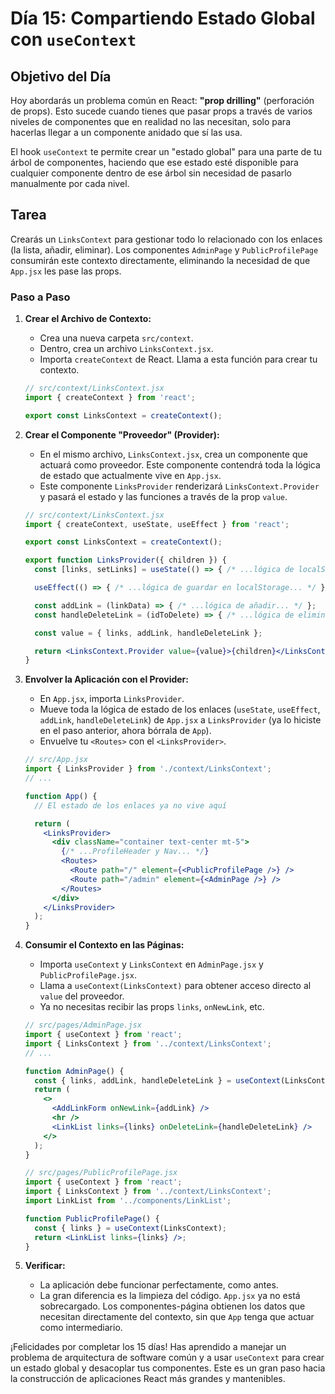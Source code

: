 # Día 15: Compartiendo Estado Global con `useContext`

## Objetivo del Día

Hoy abordarás un problema común en React: **"prop drilling"** (perforación de props). Esto sucede cuando tienes que pasar props a través de varios niveles de componentes que en realidad no las necesitan, solo para hacerlas llegar a un componente anidado que sí las usa.

El hook `useContext` te permite crear un "estado global" para una parte de tu árbol de componentes, haciendo que ese estado esté disponible para cualquier componente dentro de ese árbol sin necesidad de pasarlo manualmente por cada nivel.

## Tarea

Crearás un `LinksContext` para gestionar todo lo relacionado con los enlaces (la lista, añadir, eliminar). Los componentes `AdminPage` y `PublicProfilePage` consumirán este contexto directamente, eliminando la necesidad de que `App.jsx` les pase las props.

### Paso a Paso

1.  **Crear el Archivo de Contexto:**
    *   Crea una nueva carpeta `src/context`.
    *   Dentro, crea un archivo `LinksContext.jsx`.
    *   Importa `createContext` de React. Llama a esta función para crear tu contexto.

    ```jsx
    // src/context/LinksContext.jsx
    import { createContext } from 'react';

    export const LinksContext = createContext();
    ```

2.  **Crear el Componente "Proveedor" (Provider):**
    *   En el mismo archivo, `LinksContext.jsx`, crea un componente que actuará como proveedor. Este componente contendrá toda la lógica de estado que actualmente vive en `App.jsx`.
    *   Este componente `LinksProvider` renderizará `LinksContext.Provider` y pasará el estado y las funciones a través de la prop `value`.

    ```jsx
    // src/context/LinksContext.jsx
    import { createContext, useState, useEffect } from 'react';

    export const LinksContext = createContext();

    export function LinksProvider({ children }) {
      const [links, setLinks] = useState(() => { /* ...lógica de localStorage... */ });

      useEffect(() => { /* ...lógica de guardar en localStorage... */ }, [links]);

      const addLink = (linkData) => { /* ...lógica de añadir... */ };
      const handleDeleteLink = (idToDelete) => { /* ...lógica de eliminar... */ };

      const value = { links, addLink, handleDeleteLink };

      return <LinksContext.Provider value={value}>{children}</LinksContext.Provider>;
    }
    ```

3.  **Envolver la Aplicación con el Provider:**
    *   En `App.jsx`, importa `LinksProvider`.
    *   Mueve toda la lógica de estado de los enlaces (`useState`, `useEffect`, `addLink`, `handleDeleteLink`) de `App.jsx` a `LinksProvider` (ya lo hiciste en el paso anterior, ahora bórrala de `App`).
    *   Envuelve tu `<Routes>` con el `<LinksProvider>`.

    ```jsx
    // src/App.jsx
    import { LinksProvider } from './context/LinksContext';
    // ...

    function App() {
      // El estado de los enlaces ya no vive aquí

      return (
        <LinksProvider>
          <div className="container text-center mt-5">
            {/* ...ProfileHeader y Nav... */}
            <Routes>
              <Route path="/" element={<PublicProfilePage />} />
              <Route path="/admin" element={<AdminPage />} />
            </Routes>
          </div>
        </LinksProvider>
      );
    }
    ```

4.  **Consumir el Contexto en las Páginas:**
    *   Importa `useContext` y `LinksContext` en `AdminPage.jsx` y `PublicProfilePage.jsx`.
    *   Llama a `useContext(LinksContext)` para obtener acceso directo al `value` del proveedor.
    *   Ya no necesitas recibir las props `links`, `onNewLink`, etc.

    ```jsx
    // src/pages/AdminPage.jsx
    import { useContext } from 'react';
    import { LinksContext } from '../context/LinksContext';
    // ...

    function AdminPage() {
      const { links, addLink, handleDeleteLink } = useContext(LinksContext);
      return (
        <>
          <AddLinkForm onNewLink={addLink} />
          <hr />
          <LinkList links={links} onDeleteLink={handleDeleteLink} />
        </>
      );
    }
    ```

    ```jsx
    // src/pages/PublicProfilePage.jsx
    import { useContext } from 'react';
    import { LinksContext } from '../context/LinksContext';
    import LinkList from '../components/LinkList';

    function PublicProfilePage() {
      const { links } = useContext(LinksContext);
      return <LinkList links={links} />;
    }
    ```

5.  **Verificar:**
    *   La aplicación debe funcionar perfectamente, como antes.
    *   La gran diferencia es la limpieza del código. `App.jsx` ya no está sobrecargado. Los componentes-página obtienen los datos que necesitan directamente del contexto, sin que `App` tenga que actuar como intermediario.

¡Felicidades por completar los 15 días! Has aprendido a manejar un problema de arquitectura de software común y a usar `useContext` para crear un estado global y desacoplar tus componentes. Este es un gran paso hacia la construcción de aplicaciones React más grandes y mantenibles.